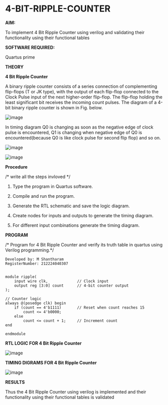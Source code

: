 # 4-BIT-RIPPLE-COUNTER

**AIM:**

To implement  4 Bit Ripple Counter using verilog and validating their functionality using their functional tables

**SOFTWARE REQUIRED:**

Quartus prime

**THEORY**

**4 Bit Ripple Counter**

A binary ripple counter consists of a series connection of complementing flip-flops (T or JK type), with the output of each flip-flop connected to the Clock Pulse input of the next higher-order flip-flop. The flip-flop holding the least significant bit receives the incoming count pulses. The diagram of a 4-bit binary ripple counter is shown in Fig. below.

![image](https://github.com/naavaneetha/4-BIT-RIPPLE-COUNTER/assets/154305477/cb4b74d4-31ab-4359-95d0-d22e67daba13)

In timing diagram Q0 is changing as soon as the negative edge of clock pulse is encountered, Q1 is changing when negative edge of Q0 is encountered(because Q0 is like clock pulse for second flip flop) and so on.

![image](https://github.com/naavaneetha/4-BIT-RIPPLE-COUNTER/assets/154305477/a573a7d6-014e-4e54-93e6-e2ac9530960b)

![image](https://github.com/naavaneetha/4-BIT-RIPPLE-COUNTER/assets/154305477/85e1958a-2fc1-49bb-9a9f-d58ccbf3663c)

**Procedure**

/* write all the steps invloved */
1. Type the program in Quartus software.
   
2. Compile and run the program.
 
3. Generate the RTL schematic and save the logic diagram.
 
4. Create nodes for inputs and outputs to generate the timing diagram.
 
5. For different input combinations generate the timing diagram.

**PROGRAM**

/* Program for 4 Bit Ripple Counter and verify its truth table in quartus using Verilog programming.*/
```
Developed by: M Shantharam
RegisterNumber: 212224040307
```
```

module ripple(
    input wire clk,             // Clock input
    output reg [3:0] count      // 4-bit counter output
);

// Counter logic
always @(posedge clk) begin
    if (count == 4'b1111)       // Reset when count reaches 15
        count <= 4'b0000;
    else
        count <= count + 1;     // Increment count
end

endmodule

```

**RTL LOGIC FOR 4 Bit Ripple Counter**

![image](https://github.com/user-attachments/assets/4f0793b9-23fa-406d-9db7-7686d360bc3e)



**TIMING DIGRAMS FOR 4 Bit Ripple Counter**

![image](https://github.com/user-attachments/assets/eeb46776-03da-48b5-84cd-802c32ef47d0)


**RESULTS**

Thus the 4 Bit Ripple Counter using verilog is implemented and their functionality using their functional tables is validated

